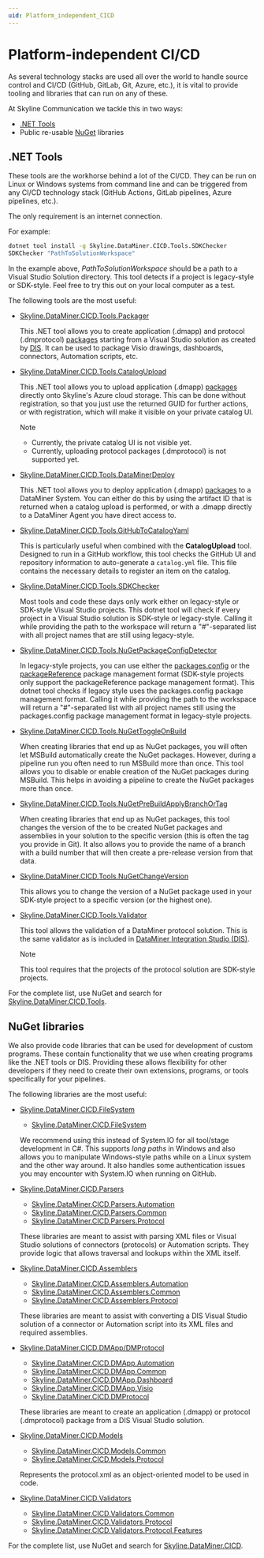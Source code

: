 ```yaml
---
uid: Platform_independent_CICD
---
```


# Platform-independent CI/CD

As several technology stacks are used all over the world to handle source control and CI/CD (GitHub, GitLab, Git, Azure, etc.), it is vital to provide tooling and libraries that can run on any of these.

At Skyline Communication we tackle this in two ways:

- [.NET Tools](https://learn.microsoft.com/en-us/dotnet/core/tools/global-tools)
- Public re-usable [NuGet](https://www.nuget.org/) libraries

## .NET Tools

These tools are the workhorse behind a lot of the CI/CD. They can be run on Linux or Windows systems from command line and can be triggered from any CI/CD technology stack (GitHub Actions, GitLab pipelines, Azure pipelines, etc.).

The only requirement is an internet connection.

For example:

```bat
dotnet tool install -g Skyline.DataMiner.CICD.Tools.SDKChecker
SDKChecker "PathToSolutionWorkspace"
```

In the example above, *PathToSolutionWorkspace* should be a path to a Visual Studio Solution directory. This tool detects if a project is legacy-style or SDK-style. Feel free to try this out on your local computer as a test.

The following tools are the most useful:

- [Skyline.DataMiner.CICD.Tools.Packager](https://www.nuget.org/packages/Skyline.DataMiner.CICD.Tools.Packager#readme-body-tab)

  This .NET tool allows you to create application (.dmapp) and protocol (.dmprotocol) [packages](xref:ApplicationPackages) starting from a Visual Studio solution as created by [DIS](xref:Overall_concept_of_the_DataMiner_Integration_Studio). It can be used to package Visio drawings, dashboards, connectors, Automation scripts, etc.

- [Skyline.DataMiner.CICD.Tools.CatalogUpload](https://www.nuget.org/packages/Skyline.DataMiner.CICD.Tools.CatalogUpload#readme-body-tab)

  This .NET tool allows you to upload application (.dmapp) [packages](xref:ApplicationPackages) directly onto Skyline's Azure cloud storage. This can be done without registration, so that you just use the returned GUID for further actions, or with registration, which will make it visible on your private catalog UI.

  > [!NOTE]
  >
  > - Currently, the private catalog UI is not visible yet.
  > - Currently, uploading protocol packages (.dmprotocol) is not supported yet.

- [Skyline.DataMiner.CICD.Tools.DataMinerDeploy](https://www.nuget.org/packages/Skyline.DataMiner.CICD.Tools.DataMinerDeploy#readme-body-tab)

  This .NET tool allows you to deploy application (.dmapp) [packages](xref:ApplicationPackages) to a DataMiner System. You can either do this by using the artifact ID that is returned when a catalog upload is performed, or with a .dmapp directly to a DataMiner Agent you have direct access to.

- [Skyline.DataMiner.CICD.Tools.GitHubToCatalogYaml](https://github.com/SkylineCommunications/Skyline.DataMiner.CICD.Tools.GitHubToCatalogYaml#readme-body-tab)
  
  This is particularly useful when combined with the **CatalogUpload** tool. Designed to run in a GitHub workflow, this tool checks the GitHub UI and repository information to auto-generate a `catalog.yml` file. This file contains the necessary details to register an item on the catalog.

- [Skyline.DataMiner.CICD.Tools.SDKChecker](https://www.nuget.org/packages/Skyline.DataMiner.CICD.Tools.SDKChecker#readme-body-tab)

  Most tools and code these days only work either on legacy-style or SDK-style Visual Studio projects. This dotnet tool will check if every project in a Visual Studio solution is SDK-style or legacy-style. Calling it while providing the path to the workspace will return a "#"-separated list with all project names that are still using legacy-style.

- [Skyline.DataMiner.CICD.Tools.NuGetPackageConfigDetector](https://www.nuget.org/packages/Skyline.DataMiner.CICD.Tools.NuGetPackageConfigDetector#readme-body-tab)

  In legacy-style projects, you can use either the [packages.config](https://learn.microsoft.com/en-us/nuget/reference/packages-config) or the [packageReference](https://learn.microsoft.com/en-us/nuget/consume-packages/package-references-in-project-files) package management format (SDK-style projects only support the packageReference package management format). This dotnet tool checks if legacy style uses the packages.config package management format. Calling it while providing the path to the workspace will return a "#"-separated list with all project names still using the packages.config package management format in legacy-style projects.

- [Skyline.DataMiner.CICD.Tools.NuGetToggleOnBuild](https://www.nuget.org/packages/Skyline.DataMiner.CICD.Tools.NuGetToggleOnBuild#readme-body-tab)

  When creating libraries that end up as NuGet packages, you will often let MSBuild automatically create the NuGet packages. However, during a pipeline run you often need to run MSBuild more than once. This tool allows you to disable or enable creation of the NuGet packages during MSBuild. This helps in avoiding a pipeline to create the NuGet packages more than once.

- [Skyline.DataMiner.CICD.Tools.NuGetPreBuildApplyBranchOrTag](https://www.nuget.org/packages/Skyline.DataMiner.CICD.Tools.NuGetPreBuildApplyBranchOrTag/1.0.1-1.0.0.X.20#readme-body-tab)

  When creating libraries that end up as NuGet packages, this tool changes the version of the to be created NuGet packages and assemblies in your solution to the specific version (this is often the tag you provide in Git). It also allows you to provide the name of a branch with a build number that will then create a pre-release version from that data.

- [Skyline.DataMiner.CICD.Tools.NuGetChangeVersion](https://www.nuget.org/packages/Skyline.DataMiner.CICD.Tools.NuGetChangeVersion#readme-body-tab)

  This allows you to change the version of a NuGet package used in your SDK-style project to a specific version (or the highest one).

- [Skyline.DataMiner.CICD.Tools.Validator](https://www.nuget.org/packages/Skyline.DataMiner.CICD.Tools.Validator)

  This tool allows the validation of a DataMiner protocol solution. This is the same validator as is included in [DataMiner Integration Studio (DIS)](xref:Overall_concept_of_the_DataMiner_Integration_Studio).

  > [!NOTE]
  > This tool requires that the projects of the protocol solution are SDK-style projects.

For the complete list, use NuGet and search for [Skyline.DataMiner.CICD.Tools](https://www.nuget.org/packages?q=Skyline.DataMiner.CICD.Tools&prerel=true&sortby=relevance).

## NuGet libraries

We also provide code libraries that can be used for development of custom programs. These contain functionality that we use when creating programs like the .NET tools or DIS. Providing these allows flexibility for other developers if they need to create their own extensions, programs, or tools specifically for your pipelines.

The following libraries are the most useful:

- [Skyline.DataMiner.CICD.FileSystem](https://github.com/SkylineCommunications/Skyline.DataMiner.CICD.FileSystem)

  - [Skyline.DataMiner.CICD.FileSystem](https://www.nuget.org/packages/Skyline.DataMiner.CICD.FileSystem#readme-body-tab)

  We recommend using this instead of System.IO for all tool/stage development in C#. This supports *long paths* in Windows and also allows you to manipulate Windows-style paths while on a Linux system and the other way around. It also handles some authentication issues you may encounter with System.IO when running on GitHub.

- [Skyline.DataMiner.CICD.Parsers](https://github.com/SkylineCommunications/Skyline.DataMiner.CICD.Parsers)

  - [Skyline.DataMiner.CICD.Parsers.Automation](https://www.nuget.org/packages/Skyline.DataMiner.CICD.Parsers.Automation#readme-body-tab)
  - [Skyline.DataMiner.CICD.Parsers.Common](https://www.nuget.org/packages/Skyline.DataMiner.CICD.Parsers.Common#readme-body-tab)
  - [Skyline.DataMiner.CICD.Parsers.Protocol](https://www.nuget.org/packages/Skyline.DataMiner.CICD.Parsers.Protocol#readme-body-tab)

  These libraries are meant to assist with parsing XML files or Visual Studio solutions of connectors (protocols) or Automation scripts. They provide logic that allows traversal and lookups within the XML itself.

- [Skyline.DataMiner.CICD.Assemblers](https://github.com/SkylineCommunications/Skyline.DataMiner.CICD.Assemblers)

  - [Skyline.DataMiner.CICD.Assemblers.Automation](https://www.nuget.org/packages/Skyline.DataMiner.CICD.Assemblers.Automation#readme-body-tab)
  - [Skyline.DataMiner.CICD.Assemblers.Common](https://www.nuget.org/packages/Skyline.DataMiner.CICD.Assemblers.Common#readme-body-tab)
  - [Skyline.DataMiner.CICD.Assemblers.Protocol](https://www.nuget.org/packages/Skyline.DataMiner.CICD.Assemblers.Protocol#readme-body-tab)

  These libraries are meant to assist with converting a DIS Visual Studio solution of a connector or Automation script into its XML files and required assemblies.

- [Skyline.DataMiner.CICD.DMApp/DMProtocol](https://github.com/SkylineCommunications/Skyline.DataMiner.CICD.Packages)

  - [Skyline.DataMiner.CICD.DMApp.Automation](https://www.nuget.org/packages/Skyline.DataMiner.CICD.DMApp.Automation)
  - [Skyline.DataMiner.CICD.DMApp.Common](https://www.nuget.org/packages/Skyline.DataMiner.CICD.DMApp.Common)
  - [Skyline.DataMiner.CICD.DMApp.Dashboard](https://www.nuget.org/packages/Skyline.DataMiner.CICD.DMApp.Dashboard)
  - [Skyline.DataMiner.CICD.DMApp.Visio](https://www.nuget.org/packages/Skyline.DataMiner.CICD.DMApp.Visio)
  - [Skyline.DataMiner.CICD.DMProtocol](https://www.nuget.org/packages/Skyline.DataMiner.CICD.DMProtocol)

  These libraries are meant to create an application (.dmapp) or protocol (.dmprotocol) package from a DIS Visual Studio solution.

- [Skyline.DataMiner.CICD.Models](https://github.com/SkylineCommunications/Skyline.DataMiner.CICD.Models)

  - [Skyline.DataMiner.CICD.Models.Common](https://www.nuget.org/packages/Skyline.DataMiner.CICD.Models.Common#readme-body-tab)
  - [Skyline.DataMiner.CICD.Models.Protocol](https://www.nuget.org/packages/Skyline.DataMiner.CICD.Models.Protocol#readme-body-tab)

  Represents the protocol.xml as an object-oriented model to be used in code.

- [Skyline.DataMiner.CICD.Validators](https://github.com/SkylineCommunications/Skyline.DataMiner.CICD.Validators)

  - [Skyline.DataMiner.CICD.Validators.Common](https://www.nuget.org/packages/Skyline.DataMiner.CICD.Validators.Common)
  - [Skyline.DataMiner.CICD.Validators.Protocol](https://www.nuget.org/packages/Skyline.DataMiner.CICD.Validators.Protocol)
  - [Skyline.DataMiner.CICD.Validators.Protocol.Features](https://www.nuget.org/packages/Skyline.DataMiner.CICD.Validators.Protocol.Features)

For the complete list, use NuGet and search for [Skyline.DataMiner.CICD](https://www.nuget.org/packages?q=Skyline.DataMiner.CICD.&prerel=true&sortby=relevance).

